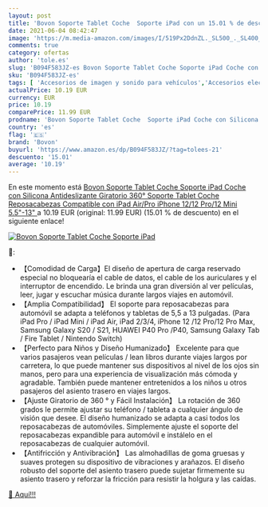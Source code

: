 ```yaml
---
layout: post
title: 'Bovon Soporte Tablet Coche  Soporte iPad con un 15.01 % de descuento'
date: 2021-06-04 08:42:47
image: 'https://m.media-amazon.com/images/I/519Px2DdnZL._SL500_._SL400_.jpg'
comments: true
category: ofertas
author: 'tole.es'
slug: 'B094F583JZ-es Bovon Soporte Tablet Coche Soporte iPad Coche con Silicona...'
sku: 'B094F583JZ-es'
tags: [ 'Accesorios de imagen y sonido para vehículos','Accesorios electrónicos para vehículos','Electrónica','Electrónica para vehículos','Soportes de tablet para el reposacabezas del vehículo','bovon','ipad','iphone', ]
actualPrice: 10.19 EUR
currency: EUR
price: 10.19
comparePrice: 11.99 EUR
prodname: 'Bovon Soporte Tablet Coche  Soporte iPad Coche con Silicona Antideslizante  Giratorio 360°  Soporte Tablet Coche Reposacabezas Compatible con iPad Air/Pro  iPhone 12/12 Pro/12 Mini  5.5"-13" '
country: 'es'
flag: '🇪🇸'
brand: 'Bovon'
buyurl: 'https://www.amazon.es/dp/B094F583JZ/?tag=tolees-21'
descuento: '15.01'
average: '10.19'
---
```


En este momento está [Bovon Soporte Tablet Coche  Soporte iPad Coche con Silicona Antideslizante  Giratorio 360°  Soporte Tablet Coche Reposacabezas Compatible con iPad Air/Pro  iPhone 12/12 Pro/12 Mini  5.5"-13" ](https://www.amazon.es/dp/B094F583JZ/?tag=tolees-21) a 10.19 EUR (original: 11.99 EUR) (15.01 %  de descuento) en el siguiente enlace!

[![Bovon Soporte Tablet Coche  Soporte iPad](https://m.media-amazon.com/images/I/519Px2DdnZL._SL500_._SL400_.jpg)](https://www.amazon.es/dp/B094F583JZ/?tag=tolees-21)

🔎:

- 【Comodidad de Carga】El diseño de apertura de carga reservado especial no bloquearía el cable de datos, el cable de los auriculares y el interruptor de encendido. Le brinda una gran diversión al ver películas, leer, jugar y escuchar música durante largos viajes en automóvil.
- 【Amplia Compatibilidad】 El soporte para reposacabezas para automóvil se adapta a teléfonos y tabletas de 5,5 a 13 pulgadas. (Para iPad Pro / iPad Mini / iPad Air, iPad 2/3/4, iPhone 12 /12 Pro/12 Pro Max, Samsung Galaxy S20 / S21, HUAWEI P40 Pro /P40, Samsung Galaxy Tab / Fire Tablet / Nintendo Switch)
- 【Perfecto para Niños y Diseño Humanizado】 Excelente para que varios pasajeros vean películas / lean libros durante viajes largos por carretera, lo que puede mantener sus dispositivos al nivel de los ojos sin manos, pero para una experiencia de visualización más cómoda y agradable. También puede mantener entretenidos a los niños u otros pasajeros del asiento trasero en viajes largos.
- 【Ajuste Giratorio de 360 ° y Fácil Instalación】 La rotación de 360 grados le permite ajustar su teléfono / tableta a cualquier ángulo de visión que desee. El diseño humanizado se adapta a casi todos los reposacabezas de automóviles. Simplemente ajuste el soporte del reposacabezas expandible para automóvil e instálelo en el reposacabezas de cualquier automóvil.
- 【Antifricción y Antivibración】 Las almohadillas de goma gruesas y suaves protegen su dispositivo de vibraciones y arañazos. El diseño robusto del soporte del asiento trasero puede sujetar firmemente su asiento trasero y reforzar la fricción para resistir la holgura y las caídas.

[🛒 Aquí!!!](https://www.amazon.es/dp/B094F583JZ/?tag=tolees-21)
